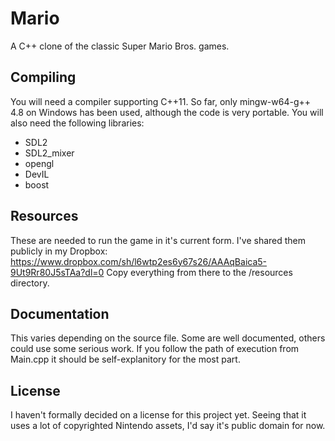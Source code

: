Mario
=====

A C++ clone of the classic Super Mario Bros. games.

Compiling
---------
You will need a compiler supporting C++11.
So far, only mingw-w64-g++ 4.8 on Windows has been used, although the code is very portable.
You will also need the following libraries:
- SDL2
- SDL2_mixer
- opengl
- DevIL
- boost

Resources
---------
These are needed to run the game in it's current form.
I've shared them publicly in my Dropbox: https://www.dropbox.com/sh/l6wtp2es6y67s26/AAAqBaica5-9Ut9Rr80J5sTAa?dl=0
Copy everything from there to the /resources directory.

Documentation
-------------
This varies depending on the source file.
Some are well documented, others could use some serious work.
If you follow the path of execution from Main.cpp it should be self-explanitory for the most part.

License
-------
I haven't formally decided on a license for this project yet.
Seeing that it uses a lot of copyrighted Nintendo assets, I'd say it's public domain for now.
